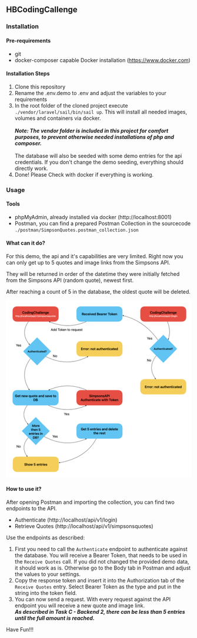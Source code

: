 ## HBCodingCallenge

### Installation 
#### Pre-requirements

 - git
 - docker-composer capable Docker installation (https://www.docker.com)

#### Installation Steps

1. Clone this repository
2. Rename the .env.demo to .env and adjust the variables to your requirements
3. In the root folder of the cloned project execute `./vendor/laravel/sail/bin/sail up`. This will install all needed images, volumes and containers via docker. <br><br>**_Note: The vendor folder is included in this project for comfort purposes, to prevent otherwise needed installations of php and composer._** <br><br>The database will also be seeded with some demo entries for the api credentials. If you don't change the demo seeding, everything should directly work.
4. Done! Please Check with docker if everything is working.

### Usage

#### Tools

 - phpMyAdmin, already installed via docker (http://localhost:8001)
 - Postman, you can find a prepared Postman Collection in the sourcecode `./postman/SimpsonQuotes.postman_collection.json`
 
#### What can it do?

For this demo, the api and it's capabilities are very limited. Right now you can only get up to 5 quotes and image links from the Simpsons API.

They will be returned in order of the datetime they were initially fetched from the Simpsons API (random quote), newest first.

After reaching a count of 5 in the database, the oldest quote will be deleted.

![Diagram](diagram.png)

####  How to use it?

After opening Postman and importing the collection, you can find two endpoints to the API.

- Authenticate (http://localhost/api/v1/login)
- Retrieve Quotes (http://localhost/api/v1/simpsonsquotes)

Use the endpoints as described:

1. First you need to call the `Authenticate` endpoint to authenticate against the database. You will receive a Bearer Token, that needs to be used in the `Receive Quotes` call. If you did not changed the provided demo data, it should work as is. Otherwise go to the Body tab in Postman and adjust the values to your settings.
2. Copy the response token and insert it into the Authorization tab of the `Receive Quotes` entry. Select Bearer Token as the type and put in the string into the token field.
3. You can now send a request. With every request against the API endpoint you will receive a new quote and image link. <br>**_As described in Task C - Backend 2, there can be less than 5 entries until the full amount is reached._**

Have Fun!!!
